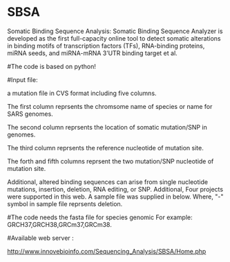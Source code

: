 # SBSA
Somatic Binding Sequence Analysis: Somatic Binding Sequence Analyzer is developed as the first full-capacity online tool to detect somatic alterations in binding motifs of transcription factors (TFs), RNA-binding proteins, miRNA seeds, and miRNA-mRNA 3’UTR binding target et al.

#The code is based on python!

#Input file:

a mutation file in CVS format including five columns. 

The first column reprsents the chromsome name of species or name for SARS genomes. 

The second column reprsents the location of somatic mutation/SNP in genomes. 

The third column reprsents the reference nucleotide of mutation site. 

The forth and fifth columns reprsent the two mutation/SNP nucleotide of mutation site. 

Additional, altered binding sequences can arise from single nucleotide mutations, insertion, deletion, RNA editing, or SNP. Additional, Four projects were supported in this web. A sample file was supplied in below. Where, "-" symbol in sample file reprsents deletion.


#The code needs the fasta file for species genomic For example: GRCH37,GRCH38,GRCm37,GRCm38.



#Available web server : 

http://www.innovebioinfo.com/Sequencing_Analysis/SBSA/Home.php




